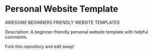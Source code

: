 # Personal Website Template

AWESOME BEGINNERS FRIENDLY WEBSITE TEMPLATES

Description: A beginner-friendly personal website template with helpful comments.

Fork this repository and edit away!

